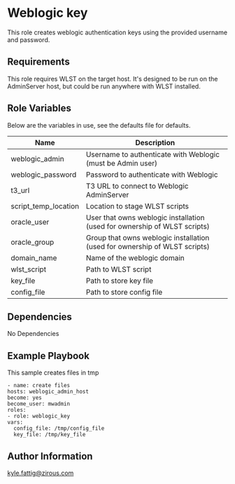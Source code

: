 Weblogic key
=========

This role creates weblogic authentication keys using the provided username and password.

Requirements
------------

This role requires WLST on the target host.  It's designed to be run on the AdminServer host, but could be run anywhere with WLST installed.

Role Variables
--------------

Below are the variables in use,  see the defaults file for defaults.

Name|Description
---|---
weblogic_admin|Username to authenticate with Weblogic (must be Admin user)
weblogic_password|Password to authenticate with Weblogic
t3_url|T3 URL to connect to Weblogic AdminServer
script_temp_location|Location to stage WLST scripts
oracle_user|User that owns weblogic installation (used for ownership of WLST scripts)
oracle_group|Group that owns weblogic installation (used for ownership of WLST scripts)
domain_name|Name of the weblogic domain
wlst_script|Path to WLST script
key_file |Path to store key file
config_file|Path to store config file

Dependencies
------------

No Dependencies

Example Playbook
----------------

This sample creates files in tmp

    - name: create files
    hosts: weblogic_admin_host
    become: yes
    become_user: mwadmin
    roles:
    - role: weblogic_key
    vars:
      config_file: /tmp/config_file
      key_file: /tmp/key_file


Author Information
------------------

kyle.fattig@zirous.com
